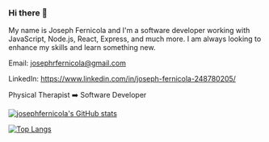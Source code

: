 ### Hi there 👋


My name is Joseph Fernicola and I'm a software developer working with JavaScript, Node.js, React, Express, and much more. I am always looking to enhance my skills and learn something new.

Email:  josephrfernicola@gmail.com <br />

LinkedIn:  https://www.linkedin.com/in/joseph-fernicola-248780205/ <br />

Physical Therapist ➡️ Software Developer

[![josephfernicola's GitHub stats](https://github-readme-stats.vercel.app/api?username=josephfernicola&count_private=true&hide=contribs,prs,stars&show_icons=true&theme=react)](https://github.com/josephfernicola/github-readme-stats)

[![Top Langs](https://github-readme-stats.vercel.app/api/top-langs/?username=josephfernicola&layout=compact)](https://github.com/anuraghazra/github-readme-stats)
